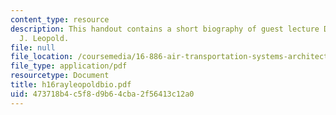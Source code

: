 ```yaml
---
content_type: resource
description: This handout contains a short biography of guest lecture Dr. Raymond
  J. Leopold.
file: null
file_location: /coursemedia/16-886-air-transportation-systems-architecting-spring-2004/473718b4c5f8d9b64cba2f56413c12a0_h16rayleopoldbio.pdf
file_type: application/pdf
resourcetype: Document
title: h16rayleopoldbio.pdf
uid: 473718b4-c5f8-d9b6-4cba-2f56413c12a0
---
```

